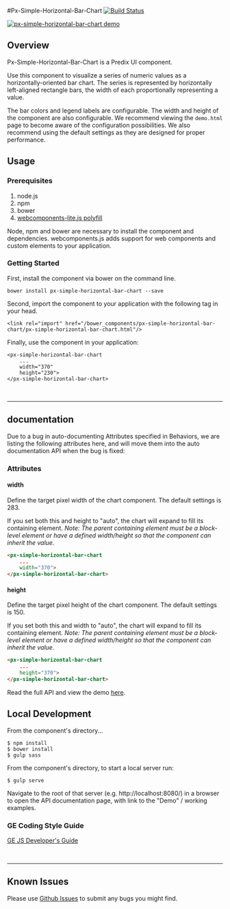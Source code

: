 #Px-Simple-Horizontal-Bar-Chart [![Build Status](https://travis-ci.org/PredixDev/px-simple-horizontal-bar-chart.svg?branch=master)](https://travis-ci.org/PredixDev/px-simple-horizontal-bar-chart)

[![px-simple-horizontal-bar-chart demo](px-simple-horizontal-bar-chart.png)](https://github.com/PredixDev/px-simple-horizontal-bar-chart)

## Overview

Px-Simple-Horizontal-Bar-Chart is a Predix UI component.

Use this component to visualize a series of numeric values as a horizontally-oriented bar chart. The series is represented by horizontally left-aligned rectangle bars, the width of each proportionally representing a value.

The bar colors and legend labels are configurable. The width and height of the component are also configurable. We recommend viewing the `demo.html` page to become aware of the configuration possibilities. We also recommend using the default settings as they are designed for proper performance.

## Usage

### Prerequisites
1. node.js
2. npm
3. bower
4. [webcomponents-lite.js polyfill](https://github.com/webcomponents/webcomponentsjs)

Node, npm and bower are necessary to install the component and dependencies. webcomponents.js adds support for web components and custom elements to your application.

### Getting Started

First, install the component via bower on the command line.

```
bower install px-simple-horizontal-bar-chart --save
```

Second, import the component to your application with the following tag in your head.

```
<link rel="import" href="/bower_components/px-simple-horizontal-bar-chart/px-simple-horizontal-bar-chart.html"/>
```

Finally, use the component in your application:

```
<px-simple-horizontal-bar-chart
    ...
    width="370"
    height="230">
</px-simple-horizontal-bar-chart>
```

<br />
<hr />

## documentation

Due to a bug in auto-documenting Attributes specified in Behaviors, we are listing the following attributes here, and will move them into the auto documentation API when the bug is fixed:

### Attributes

#### width

Define the target pixel width of the chart component. The default settings is 283.

If you set both this and height to "auto", the chart will expand to fill its containing element. *Note: The parent containing element must be a block-level element or have a defined width/height so that the component can inherit the value.*

```html
<px-simple-horizontal-bar-chart
    ...
    width="370">
</px-simple-horizontal-bar-chart>
```
#### height

Define the target pixel height of the chart component. The default settings is 150.

If you set both this and width to "auto", the chart will expand to fill its containing element. *Note: The parent containing element must be a block-level element or have a defined width/height so that the component can inherit the value.*

```html
<px-simple-horizontal-bar-chart
    ...
    height="370">
</px-simple-horizontal-bar-chart>
```

Read the full API and view the demo [here](https://predixdev.github.io/px-simple-horizontal-bar-chart/).

## Local Development

From the component's directory...

```
$ npm install
$ bower install
$ gulp sass
```

From the component's directory, to start a local server run:

```
$ gulp serve
```

Navigate to the root of that server (e.g. http://localhost:8080/) in a browser to open the API documentation page, with link to the "Demo" / working examples.



### GE Coding Style Guide
[GE JS Developer's Guide](https://github.com/GeneralElectric/javascript)

<br />
<hr />

## Known Issues

Please use [Github Issues](https://github.com/PredixDev/px-simple-horizontal-bar-chart/issues) to submit any bugs you might find.

